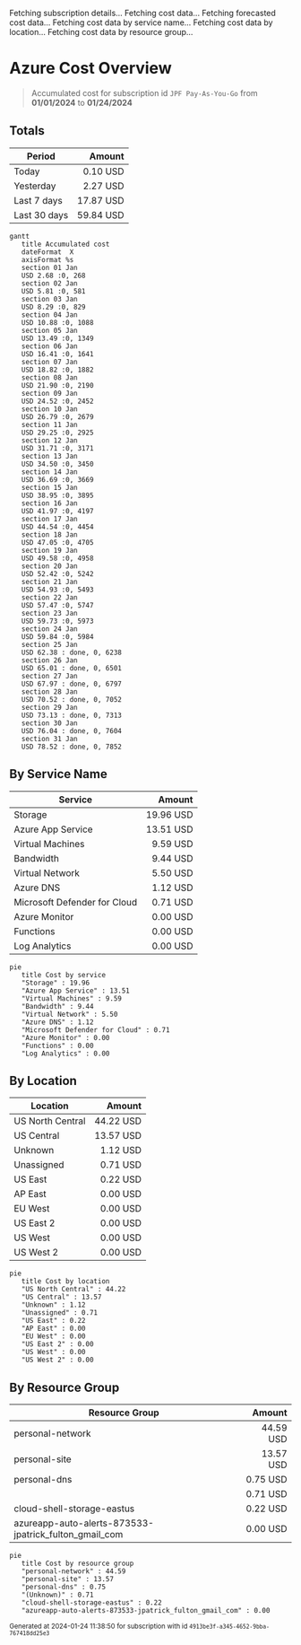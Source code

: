Fetching subscription details...
Fetching cost data...
Fetching forecasted cost data...
Fetching cost data by service name...
Fetching cost data by location...
Fetching cost data by resource group...
# Azure Cost Overview

> Accumulated cost for subscription id `JPF Pay-As-You-Go` from **01/01/2024** to **01/24/2024**

## Totals

|Period|Amount|
|---|---:|
|Today|0.10 USD|
|Yesterday|2.27 USD|
|Last 7 days|17.87 USD|
|Last 30 days|59.84 USD|

```mermaid
gantt
   title Accumulated cost
   dateFormat  X
   axisFormat %s
   section 01 Jan
   USD 2.68 :0, 268
   section 02 Jan
   USD 5.81 :0, 581
   section 03 Jan
   USD 8.29 :0, 829
   section 04 Jan
   USD 10.88 :0, 1088
   section 05 Jan
   USD 13.49 :0, 1349
   section 06 Jan
   USD 16.41 :0, 1641
   section 07 Jan
   USD 18.82 :0, 1882
   section 08 Jan
   USD 21.90 :0, 2190
   section 09 Jan
   USD 24.52 :0, 2452
   section 10 Jan
   USD 26.79 :0, 2679
   section 11 Jan
   USD 29.25 :0, 2925
   section 12 Jan
   USD 31.71 :0, 3171
   section 13 Jan
   USD 34.50 :0, 3450
   section 14 Jan
   USD 36.69 :0, 3669
   section 15 Jan
   USD 38.95 :0, 3895
   section 16 Jan
   USD 41.97 :0, 4197
   section 17 Jan
   USD 44.54 :0, 4454
   section 18 Jan
   USD 47.05 :0, 4705
   section 19 Jan
   USD 49.58 :0, 4958
   section 20 Jan
   USD 52.42 :0, 5242
   section 21 Jan
   USD 54.93 :0, 5493
   section 22 Jan
   USD 57.47 :0, 5747
   section 23 Jan
   USD 59.73 :0, 5973
   section 24 Jan
   USD 59.84 :0, 5984
   section 25 Jan
   USD 62.38 : done, 0, 6238
   section 26 Jan
   USD 65.01 : done, 0, 6501
   section 27 Jan
   USD 67.97 : done, 0, 6797
   section 28 Jan
   USD 70.52 : done, 0, 7052
   section 29 Jan
   USD 73.13 : done, 0, 7313
   section 30 Jan
   USD 76.04 : done, 0, 7604
   section 31 Jan
   USD 78.52 : done, 0, 7852
```

## By Service Name

|Service|Amount|
|---|---:|
|Storage|19.96 USD|
|Azure App Service|13.51 USD|
|Virtual Machines|9.59 USD|
|Bandwidth|9.44 USD|
|Virtual Network|5.50 USD|
|Azure DNS|1.12 USD|
|Microsoft Defender for Cloud|0.71 USD|
|Azure Monitor|0.00 USD|
|Functions|0.00 USD|
|Log Analytics|0.00 USD|

```mermaid
pie
   title Cost by service
   "Storage" : 19.96
   "Azure App Service" : 13.51
   "Virtual Machines" : 9.59
   "Bandwidth" : 9.44
   "Virtual Network" : 5.50
   "Azure DNS" : 1.12
   "Microsoft Defender for Cloud" : 0.71
   "Azure Monitor" : 0.00
   "Functions" : 0.00
   "Log Analytics" : 0.00
```

## By Location

|Location|Amount|
|---|---:|
|US North Central|44.22 USD|
|US Central|13.57 USD|
|Unknown|1.12 USD|
|Unassigned|0.71 USD|
|US East|0.22 USD|
|AP East|0.00 USD|
|EU West|0.00 USD|
|US East 2|0.00 USD|
|US West|0.00 USD|
|US West 2|0.00 USD|

```mermaid
pie
   title Cost by location
   "US North Central" : 44.22
   "US Central" : 13.57
   "Unknown" : 1.12
   "Unassigned" : 0.71
   "US East" : 0.22
   "AP East" : 0.00
   "EU West" : 0.00
   "US East 2" : 0.00
   "US West" : 0.00
   "US West 2" : 0.00
```

## By Resource Group

|Resource Group|Amount|
|---|---:|
|personal-network|44.59 USD|
|personal-site|13.57 USD|
|personal-dns|0.75 USD|
||0.71 USD|
|cloud-shell-storage-eastus|0.22 USD|
|azureapp-auto-alerts-873533-jpatrick_fulton_gmail_com|0.00 USD|

```mermaid
pie
   title Cost by resource group
   "personal-network" : 44.59
   "personal-site" : 13.57
   "personal-dns" : 0.75
   "(Unknown)" : 0.71
   "cloud-shell-storage-eastus" : 0.22
   "azureapp-auto-alerts-873533-jpatrick_fulton_gmail_com" : 0.00
```

<sup>Generated at 2024-01-24 11:38:50 for subscription with id `4913be3f-a345-4652-9bba-767418dd25e3`</sup>
